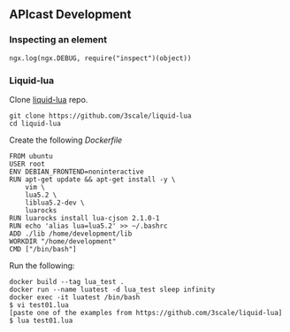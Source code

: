 ## APIcast Development

### Inspecting an element

```
ngx.log(ngx.DEBUG, require("inspect")(object))
```

### Liquid-lua

Clone [liquid-lua](https://github.com/3scale/liquid-lua) repo.

```
git clone https://github.com/3scale/liquid-lua
cd liquid-lua
```

Create the following *Dockerfile*

```
FROM ubuntu
USER root
ENV DEBIAN_FRONTEND=noninteractive
RUN apt-get update && apt-get install -y \
    vim \
    lua5.2 \
    liblua5.2-dev \
    luarocks
RUN luarocks install lua-cjson 2.1.0-1
RUN echo 'alias lua=lua5.2' >> ~/.bashrc
ADD ./lib /home/development/lib
WORKDIR "/home/development"
CMD ["/bin/bash"]
```

Run the following:

```
docker build --tag lua_test .
docker run --name luatest -d lua_test sleep infinity
docker exec -it luatest /bin/bash
$ vi test01.lua
[paste one of the examples from https://github.com/3scale/liquid-lua]
$ lua test01.lua
```
